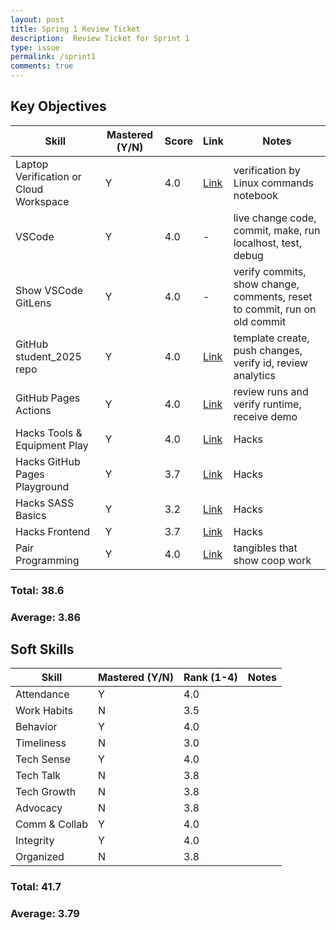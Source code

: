 ```yaml
---
layout: post
title: Spring 1 Review Ticket
description:  Review Ticket for Sprint 1
type: issue
permalink: /sprint1
comments: true
---
```


## Key Objectives

| Skill | Mastered (Y/N) | Score | Link | Notes |
| -- | -- | -- | -- | -- |
| Laptop Verification or Cloud Workspace | Y | 4.0 | [Link]({{site.baseurl}}/devops/tools/verify) | verification by Linux commands notebook |
| VSCode | Y | 4.0 | - | live change code, commit, make, run localhost, test, debug |
| Show VSCode GitLens | Y | 4.0 | - | verify commits, show change, comments, reset to commit, run on old commit |
| GitHub student_2025 repo | Y | 4.0 | [Link](https://github.com/dino596/arthur_2025) | template create, push changes, verify id, review analytics |
| GitHub Pages Actions | Y | 4.0 | [Link](https://github.com/dino596/arthur_2025/actions) | review runs and verify runtime, receive demo |
| Hacks Tools & Equipment Play | Y | 4.0 | [Link]({{site.baseurl}}/2024/08/22/sprint1_hacks_IPYNB_2_.html) | Hacks |
| Hacks GitHub Pages Playground | Y | 3.7 | [Link]({{site.baseurl}}/github/pages/hacks) | Hacks |
| Hacks SASS Basics | Y | 3.2 | [Link]({{site.baseurl}}/sass_basics/play) | Hacks |
| Hacks Frontend | Y | 3.7 | [Link]({{site.baseurl}}/frontend/basics/playground) | Hacks |
| Pair Programming | Y | 4.0 | [Link](https://leetcode.com/problems/insert-greatest-common-divisors-in-linked-list/?envType=daily-question&envId=2024-09-10) | tangibles that show coop work |

### Total: 38.6 <br>
### Average: 3.86

## Soft Skills

| Skill          | Mastered (Y/N) | Rank (1-4) |  Notes |
|----------------|----------------|------------| -------|
| Attendance     | Y            | 4.0          |        |
| Work Habits    | N            | 3.5          |        |
| Behavior       | Y            | 4.0          |        |
| Timeliness     | N            | 3.0          |        |
| Tech Sense     | Y            | 4.0          |        |
| Tech Talk      | N            | 3.8          |        |
| Tech Growth    | N            | 3.8          |        |
| Advocacy       | N            | 3.8          |        |
| Comm & Collab  | Y            | 4.0          |        |
| Integrity      | Y            | 4.0          |        |
| Organized      | N            | 3.8          |        |

### Total: 41.7 <br>
### Average: 3.79